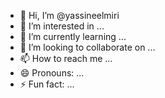 - 👋 Hi, I’m @yassineelmiri
- 👀 I’m interested in ...
- 🌱 I’m currently learning ...
- 💞️ I’m looking to collaborate on ...
- 📫 How to reach me ...
- 😄 Pronouns: ...
- ⚡ Fun fact: ...

<!---
yassineelmiri/yassineelmiri is a ✨ special ✨ repository because its `README.md` (this file) appears on your GitHub profile.
You can click the Preview link to take a look at your changes.
--->
